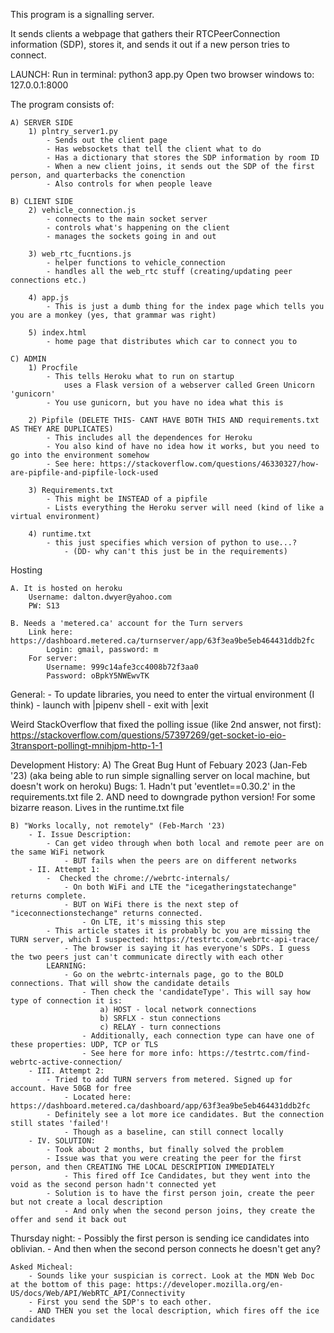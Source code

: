This program is a signalling server. 

It sends clients a webpage that gathers their RTCPeerConnection information (SDP), stores it, and sends it out if a new person tries to connect.

LAUNCH: 
    Run in terminal: python3 app.py
    Open two browser windows to: 127.0.0.1:8000

The program consists of:

    A) SERVER SIDE
        1) plntry_server1.py
            - Sends out the client page
            - Has websockets that tell the client what to do
            - Has a dictionary that stores the SDP information by room ID
            - When a new client joins, it sends out the SDP of the first person, and quarterbacks the conenction
            - Also controls for when people leave
    
    B) CLIENT SIDE
        2) vehicle_connection.js
            - connects to the main socket server
            - controls what's happening on the client
            - manages the sockets going in and out
            
        3) web_rtc_fucntions.js
            - helper functions to vehicle_connection
            - handles all the web_rtc stuff (creating/updating peer connections etc.)

        4) app.js
            - This is just a dumb thing for the index page which tells you you are a monkey (yes, that grammar was right)

        5) index.html
            - home page that distributes which car to connect you to

    C) ADMIN
        1) Procfile
            - This tells Heroku what to run on startup
                uses a Flask version of a webserver called Green Unicorn 'gunicorn'
            - You use gunicorn, but you have no idea what this is

        2) Pipfile (DELETE THIS- CANT HAVE BOTH THIS AND requirements.txt AS THEY ARE DUPLICATES)
            - This includes all the dependences for Heroku
            - You also kind of have no idea how it works, but you need to go into the environment somehow
            - See here: https://stackoverflow.com/questions/46330327/how-are-pipfile-and-pipfile-lock-used

        3) Requirements.txt
            - This might be INSTEAD of a pipfile
            - Lists everything the Heroku server will need (kind of like a virtual environment)

        4) runtime.txt
            - this just specifies which version of python to use...? 
                - (DD- why can't this just be in the requirements)

Hosting

    A. It is hosted on heroku
        Username: dalton.dwyer@yahoo.com
        PW: S13

    B. Needs a 'metered.ca' account for the Turn servers
        Link here: https://dashboard.metered.ca/turnserver/app/63f3ea9be5eb464431ddb2fc
            Login: gmail, password: m
        For server:
            Username: 999c14afe3cc4008b72f3aa0
            Password: oBpkY5NWEwvTK



General:
    - To update libraries, you need to enter the virtual environment (I think)
        - launch with |pipenv shell
        - exit with |exit
    

Weird StackOverflow that fixed the polling issue (like 2nd answer, not first): https://stackoverflow.com/questions/57397269/get-socket-io-eio-3transport-pollingt-mnihjpm-http-1-1




Development History:
    A) The Great Bug Hunt of Febuary 2023 (Jan-Feb '23)
        (aka being able to run simple signalling server on local machine, but doesn't work on heroku)
        Bugs:
            1. Hadn't put 'eventlet==0.30.2' in the requirements.txt file
            2. AND need to downgrade python version! For some bizarre reason. Lives in the runtime.txt file

    B) "Works locally, not remotely" (Feb-March '23)
        - I. Issue Description: 
            - Can get video through when both local and remote peer are on the same WiFi network
                - BUT fails when the peers are on different networks
        - II. Attempt 1:
            -  Checked the chrome://webrtc-internals/
                - On both WiFi and LTE the "icegatheringstatechange" returns complete.
                - BUT on WiFi there is the next step of "iceconnectionstechange" returns connected. 
                    - On LTE, it's missing this step
            - This article states it is probably bc you are missing the TURN server, which I suspected: https://testrtc.com/webrtc-api-trace/
                - The browser is saying it has everyone's SDPs. I guess the two peers just can't communicate directly with each other
            LEARNING:
                - Go on the webrtc-internals page, go to the BOLD connections. That will show the candidate details
                    - Then check the 'candidateType'. This will say how type of connection it is:
                        a) HOST - local network connections
                        b) SRFLX - stun connections
                        c) RELAY - turn connections 
                    - Additionally, each connection type can have one of these properties: UDP, TCP or TLS
                    - See here for more info: https://testrtc.com/find-webrtc-active-connection/
        - III. Attempt 2:
            - Tried to add TURN servers from metered. Signed up for account. Have 50GB for free
                - Located here: https://dashboard.metered.ca/dashboard/app/63f3ea9be5eb464431ddb2fc
            - Definitely see a lot more ice candidates. But the connection still states 'failed'! 
                - Though as a baseline, can still connect locally
        - IV. SOLUTION:
            - Took about 2 months, but finally solved the problem
            - Issue was that you were creating the peer for the first person, and then CREATING THE LOCAL DESCRIPTION IMMEDIATELY
                - This fired off Ice Candidates, but they went into the void as the second person hadn't connected yet 
            - Solution is to have the first person join, create the peer but not create a local description
                - And only when the second person joins, they create the offer and send it back out
        

Thursday night:
    - Possibly the first person is sending ice candidates into oblivian. 
    - And then when the second person connects he doesn't get any?

    Asked Micheal:
        - Sounds like your suspician is correct. Look at the MDN Web Doc at the bottom of this page: https://developer.mozilla.org/en-US/docs/Web/API/WebRTC_API/Connectivity
        - First you send the SDP's to each other. 
        - AND THEN you set the local description, which fires off the ice candidates